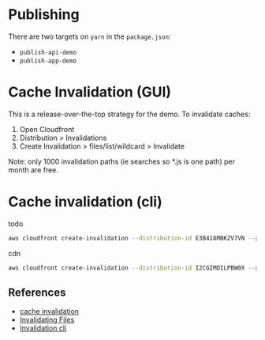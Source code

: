 
# Publishing

There are two targets on `yarn` in the `package.json`:

* `publish-api-demo`
* `publish-app-demo`

# Cache Invalidation (GUI)

This is a release-over-the-top strategy for the demo. To invalidate caches:

1. Open Cloudfront
2. Distribution > Invalidations
3. Create Invalidation >  files/list/wildcard > Invalidate

Note: only 1000 invalidation paths (ie searches so *.js is one path) per month are free.

# Cache invalidation (cli)

todo
```bash
aws cloudfront create-invalidation --distribution-id E3B418MBKZV7VN --paths /app.*
```

cdn
```bash
aws cloudfront create-invalidation --distribution-id I2CGIMDILPBW0X --paths /api.*
```

## References

* [cache invalidation](https://stackoverflow.com/questions/1086240/how-can-i-update-files-on-amazons-cdn-cloudfront)
* [Invalidating Files](https://docs.aws.amazon.com/AmazonCloudFront/latest/DeveloperGuide/Invalidation.html)
* [Invalidation cli](https://docs.aws.amazon.com/cli/latest/reference/cloudfront/create-invalidation.html)